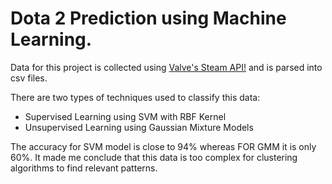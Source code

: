 # Dota 2 Prediction using Machine Learning.

Data for this project is collected using [Valve's Steam API!](https://developer.valvesoftware.com/wiki/Steam_Web_API) and is parsed into csv files.

There are two types of techniques used to classify this data:
* Supervised Learning using SVM with RBF Kernel
* Unsupervised Learning using Gaussian Mixture Models

The accuracy for SVM model is close to 94% whereas FOR GMM it is only 60%.
It made me conclude that this data is too complex for clustering algorithms to find relevant patterns.

